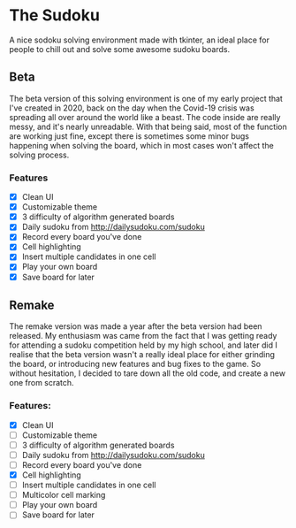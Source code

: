 # The Sudoku
A nice sodoku solving environment made with tkinter, an ideal place for people to chill out and solve some awesome sudoku boards.

## Beta
The beta version of this solving environment is one of my early project that I've created in 2020, back on the day when the Covid-19 crisis was spreading all over around the world like a beast. The code inside are really messy, and it's nearly unreadable. With that being said, most of the function are working just fine, except there is sometimes some minor bugs happening when solving the board, which in most cases won't affect the solving process.

### Features
- [x] Clean UI
- [x] Customizable theme
- [x] 3 difficulty of algorithm generated boards
- [x] Daily sudoku from http://dailysudoku.com/sudoku
- [x] Record every board you've done
- [x] Cell highlighting
- [x] Insert multiple candidates in one cell
- [x] Play your own board
- [x] Save board for later

## Remake
The remake version was made a year after the beta version had been released. My enthusiasm was came from the fact that I was getting ready for attending a sudoku competition held by my high school, and later did I realise that the beta version wasn't a really ideal place for either grinding the board, or introducing new features and bug fixes to the game. So without hesitation, I decided to tare down all the old code, and create a new one from scratch.

### Features:
- [x] Clean UI
- [ ] Customizable theme
- [ ] 3 difficulty of algorithm generated boards
- [ ] Daily sudoku from http://dailysudoku.com/sudoku
- [ ] Record every board you've done
- [x] Cell highlighting
- [ ] Insert multiple candidates in one cell
- [ ] Multicolor cell marking
- [ ] Play your own board
- [ ] Save board for later
